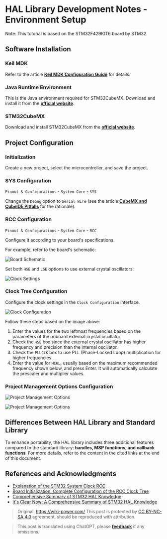 # HAL Library Development Notes - Environment Setup

Note: This tutorial is based on the STM32F429IGT6 board by STM32.

## Software Installation

### Keil MDK

Refer to the article [**Keil MDK Configuration Guide**](https://wiki-power.com/KeilMDK%E9%85%8D%E7%BD%AE%E6%8C%87%E5%8D%97) for details.

### Java Runtime Environment

This is the Java environment required for STM32CubeMX. Download and install it from the [**official website**](https://www.java.com/en/download/).

### STM32CubeMX

Download and install STM32CubeMX from the [**official website**](https://my.st.com/content/my_st_com/zh/products/development-tools/software-development-tools/stm32-software-development-tools/stm32-configurators-and-code-generators/stm32cubemx.license=1611899126599.product=STM32CubeMX.version=6.1.1.html).

## Project Configuration

### Initialization

Create a new project, select the microcontroller, and save the project.

### SYS Configuration

`Pinout & Configurations` - `System Core` - `SYS`

Change the `Debug` option to `Serial Wire` (see the article [**CubeMX and CubeIDE Pitfalls**](https://wiki-power.com/CubeMX与CubeIDE避坑) for the rationale).

### RCC Configuration

`Pinout & Configurations` - `System Core` - `RCC`

Configure it according to your board's specifications.

For example, refer to the board's schematic:

![Board Schematic](https://media.wiki-power.com/img/20210205205030.png)

Set both `HSE` and `LSE` options to use external crystal oscillators:

![Clock Settings](https://media.wiki-power.com/img/20210205205140.png)

### Clock Tree Configuration

Configure the clock settings in the `Clock Configuration` interface.

![Clock Configuration](https://media.wiki-power.com/img/20210205205550.png)

Follow these steps based on the image above:

1. Enter the values for the two leftmost frequencies based on the parameters of the onboard external crystal oscillator.
2. Check the `HSE` box since the external crystal oscillator has higher frequency and precision than the internal oscillator.
3. Check the `PLLCLK` box to use PLL (Phase-Locked Loop) multiplication for higher frequencies.
4. Enter the value for `HCKL`, usually based on the maximum recommended frequency shown below, and press Enter. It will automatically calculate the prescaler and multiplier values.

### Project Management Options Configuration

![Project Management Options](https://media.wiki-power.com/img/20210130095224.png)

![Project Management Options](https://media.wiki-power.com/img/20210130095239.png)

## Differences Between HAL Library and Standard Library

To enhance portability, the HAL library includes three additional features compared to the standard library: **handles, MSP functions, and callback functions**. For more details, refer to the content in the cited links at the end of this document.

## References and Acknowledgments

- [Explanation of the STM32 System Clock RCC](https://blog.csdn.net/as480133937/article/details/98845509)
- [Board Initialization: Complete Configuration of the RCC Clock Tree](https://www.notion.so/2-RCC-770c0c454f954408a3956257aa0fb523)
- [Comprehensive Summary of STM32 HAL Knowledge](https://mp.weixin.qq.com/s/ffcjKtl7JdRibLRNGquGXA)
- [It's Clear Now: A Comprehensive Summary of STM32 HAL Knowledge](https://mp.weixin.qq.com/s/qkj0fQS5NrCXmbppKEhaAg)

> Original: <https://wiki-power.com/>
> This post is protected by [CC BY-NC-SA 4.0](https://creativecommons.org/licenses/by/4.0/deed.en) agreement, should be reproduced with attribution.

> This post is translated using ChatGPT, please [**feedback**](https://github.com/linyuxuanlin/Wiki_MkDocs/issues/new) if any omissions.
